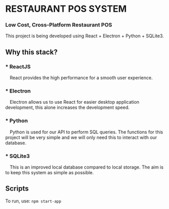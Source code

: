 # RESTAURANT POS SYSTEM

### Low Cost, Cross-Platform Restaurant POS

This project is being developed using React + Electron + Python + SQLite3.

## Why this stack?

### * ReactJS

&emsp;React provides the high performance for a smooth user experience.


### * Electron

&emsp;Electron allows us to use React for easier desktop application development, this alone increases the development speed.

### * Python

&emsp;Python is used for our API to perform SQL queries. The functions for this project will be very simple and we will only need this to interact with our database.

### * SQLite3

&emsp;This is an improved local database compared to local storage. The aim is to keep this system as simple as possible.


## Scripts

To run, use: ```npm start-app```